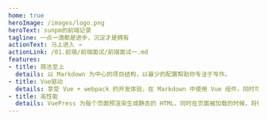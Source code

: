 ```yaml
---
home: true
heroImage: /images/logo.png
heroText: sunpm的前端记录
tagline: 一点一滴都是进步，沉淀才是拥有
actionText: 马上进入 →
actionLink: /01.前端/前端面试/前端面试一.md
features:
- title: 简洁至上
  details: 以 Markdown 为中心的项目结构，以最少的配置帮助你专注于写作。
- title: Vue驱动
  details: 享受 Vue + webpack 的开发体验，在 Markdown 中使用 Vue 组件，同时可以使用 Vue 来开发自定义主题。
- title: 高性能
  details: VuePress 为每个页面预渲染生成静态的 HTML，同时在页面被加载的时候，将作为 SPA 运行。
---
```

